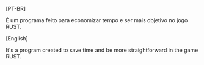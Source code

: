 [PT-BR]

É um programa feito para economizar tempo e ser mais objetivo no jogo RUST.

[English]

It's a program created to save time and be more straightforward in the game RUST.

